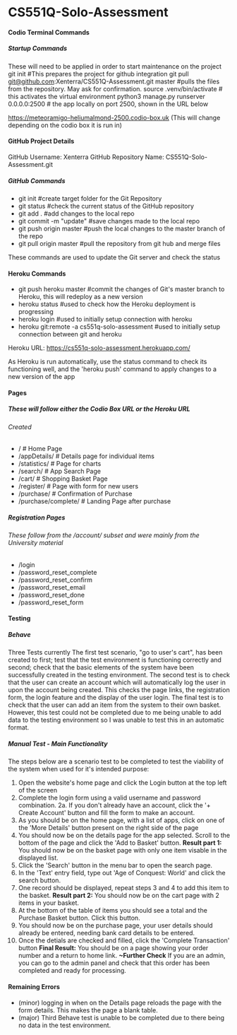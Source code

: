 # CS551Q-Solo-Assessment
#### Codio Terminal Commands
##### Startup Commands
These will need to be applied in order to start maintenance on the project
git init #This prepares the project for github integration
git pull git@github.com:Xenterra/CS551Q-Assessment.git master #pulls the files from the repository. May ask for confirmation.
source .venv/bin/activate 	# this activates the virtual environment
python3 manage.py runserver 0.0.0.0:2500 #  the app locally  on port 2500, shown in the URL below

https://meteoramigo-heliumalmond-2500.codio-box.uk
(This will change depending on the codio box it is run in)

#### GitHub Project Details
GitHub Username: Xenterra
GitHub Repository Name: CS551Q-Solo-Assessment.git

##### GitHub  Commands
- git init 				  #create target folder for the Git Repository
- git status              #check the current status of the GitHub repository
- git add .               #add changes to the local repo
- git commit -m "update"  #save changes made to the local repo
- git push origin master  #push the local changes to the master branch of the repo
- git pull origin master  #pull the repository from git hub and merge files 

These commands are used to update the Git server and check the status 

#### Heroku Commands
- git push heroku master	#commit the changes of Git's master branch to Heroku, this will redeploy as a new version
- heroku status				#used to check how the Heroku deployment is progressing
- heroku login				#used to initially setup connection with heroku
- heroku git:remote -a cs551q-solo-assessment	#used to initially setup connection between git and heroku

Heroku URL: https://cs551q-solo-assessment.herokuapp.com/

As Heroku is run automatically, use the status command to check its functioning well, and the 'heroku push' command to apply changes to a new version of the app

#### Pages
##### These will follow either the Codio Box URL or the Heroku URL
###### Created
- /						# Home Page
- /appDetails/			# Details page for individual items
- /statistics/			# Page for charts
- /search/				# App Search Page
- /cart/				# Shopping Basket Page
- /register/			# Page with form for new users
- /purchase/			# Confirmation of Purchase
- /purchase/complete/	# Landing Page after purchase

##### Registration Pages
###### These follow from the /account/ subset and were mainly from the University material
- /login
- /password_reset_complete
- /password_reset_confirm
- /password_reset_email
- /password_reset_done
- /password_reset_form

#### Testing
##### Behave
Three Tests currently 
The first test scenario, "go to user's cart", has been created to first; test that the test environment is functioning correctly and second; check that the basic elements of the system have been successfully created in the testing environment. 
The second test is to check that the user can create an account which will automatically log the user in upon the account being created. This checks the page links, the registration form, the login feature and the display of the user login.
The final test is to check that the user can add an item from the system to their own basket. However, this test could not be completed due to me being unable to add data to the testing environment so I was unable to test this in an automatic format.

##### Manual Test - Main Functionality
The steps below are a scenario test to be completed to test the viability of the system when used for it's intended purpose:
1. Open the website's home page and click the Login button at the top left of the screen
2. Complete the login form using a valid username and password combination.
2a. If you don't already have an account, click the '+ Create Account' button and fill the form to make an account.
3. As you should be on the home page, with a list of apps, click on one of the 'More Details' button present on the right side of the page
4. You should now be on the details page for the app selected. Scroll to the bottom of the page and click the 'Add to Basket' button.
**Result part 1:** You should now be on the basket page with only one item visable in the displayed list.
5. Click the 'Search' button in the menu bar to open the search page.
6. In the 'Text' entry field, type out 'Age of Conquest: World' and click the search button.
7. One record should be displayed, repeat steps 3 and 4 to add this item to the basket.
**Result part 2:** You should now be on the cart page with 2 items in your basket. 
8. At the bottom of the table of items you should see a total and the Purchase Basket button. Click this button.
9. You should now be on the purchase page, your user details should already be entered, needing bank card details to be entered.
10. Once the detials are checked and filled, click the 'Complete Transaction' button
**Final Result:** You should be on a page showing your order number and a return to home link.
**~Further Check** If you are an admin, you can go to the admin panel and check that this order has been completed and ready for processing.

#### Remaining Errors
- (minor) logging in when on the Details page reloads the page with the form details. This makes the page a blank table.
- (major) Third Behave test is unable to be completed due to there being no data in the test environment.